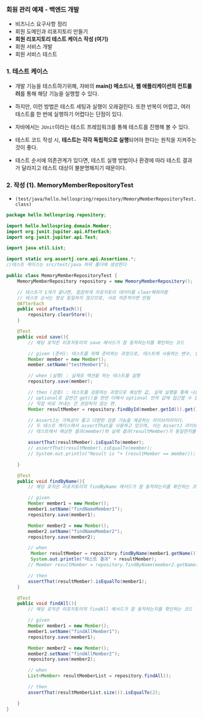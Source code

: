 ### 회원 관리 예제 - 백엔드 개발

- 비즈니스 요구사항 정리
- 회원 도메인과 리포지토리 만들기 
- **회원 리포지토리 테스트 케이스 작성 (여기)**
- 회원 서비스 개발
- 회원 서비스 테스트


### 1. 테스트 케이스

- 개발 기능을 테스트하기위해, 자바의 **main() 메소드나, 웹 애플리케이션의 컨트롤러**를 통해 해당 기능을 실행할 수 있다.
- 하지만, 이런 방법은 테스트 세팅과 실행이 오래걸린다. 또한 반복이 어렵고, 여러 테스트를 한 번에 실행하기 어렵다는 단점이 있다.
- 자바에서는 `JUnit`이라는 테스트 프레임워크를 통해 테스트를 진행해 볼 수 있다.

- 테스트 코드 작성 시, **테스트는 각각 독립적으로 실행**되어야 한다는 원칙을 지켜주는 것이 좋다.
- 테스트 순서에 의존관계가 있다면, 테스트 실행 방법이나 환경에 따라 테스트 결과가 달라지고 테스트 대상이 불분명해지기 때문이다.


### 2. 작성 (1). MemoryMemberRepositoryTest

- `(test/java/hello.hellospring/repository/MemoryMemberRepositoryTest.class)`

```java
package hello.hellospring.repository;

import hello.hellospring.domain.Member;
import org.junit.jupiter.api.AfterEach;
import org.junit.jupiter.api.Test;

import java.util.List;

import static org.assertj.core.api.Assertions.*;
//테스트 케이스는 src/test/java 하위 폴더에 생성한다

public class MemoryMemberRepositoryTest {
    MemoryMemberRepository repository = new MemoryMemberRepository();

    // 테스트가 1개가 끝나면, 깔끔하게 리포지토리 데이터를 clear해줘야함
    // 테스트 순서는 항상 동일하지 않으므로, 서로 의존적이면 안됨
    @AfterEach
    public void afterEach(){
        repository.clearStore();
    }

    @Test
    public void save(){
        // 해당 로직은 리포지토리의 save 메서드가 잘 동작하는지를 확인하는 코드

        // given (준비): 테스트를 위해 준비하는 과정으로, 테스트에 사용하는 변수, 입력 값 등을 정의
        Member member = new Member();
        member.setName("testMember1");

        // when (실행) : 실제로 액션을 하는 테스트를 실행
        repository.save(member);

        // then (검증) : 테스트를 검증하는 과정으로 예상한 값, 실제 실행을 통해 나온 값의 비교
        // optional로 감싼건 get()을 한번 더해서 optional 안의 값에 접근할 수 있다.
        // 직접 바로 꺼내는 건 권장하지 않는 편.
        Member resultMember = repository.findById(member.getId()).get();

        // AssertJ는 가독성이 좋고 다양한 검증 기능을 제공하는 라이브러리이다.
        // 두 테스트 케이스에서 assertThat을 사용하고 있으며, 이는 AssertJ 라이브러리의 메서드입니다. assertThat 메서드를 사용하면 테스트 코드가 보다 가독성이 좋아지며, 다양한 검증 메서드를 사용하여 테스트를 보다 쉽게 작성할 수 있습니다.
        // 테스트에서 예상한 결과(member)와 실제 결과(resultMember)가 동일한지를 검증하는 구문

        assertThat(resultMember).isEqualTo(member);
        // assertThat(resultMember).isEqualTo(member);
        // System.out.println("Result is "+ (resultMember == member));

    }

    @Test
    public void findByName(){
        // 해당 로직은 리포지토리의 findByName 메서드가 잘 동작하는지를 확인하는 코드

        // given
        Member member1 = new Member();
        member1.setName("findNameMember1");
        repository.save(member1);

        Member member2 = new Member();
        member2.setName("findNameMember2");
        repository.save(member2);

        // when
         Member resultMember = repository.findByName(member1.getName()).get();
         System.out.println("테스트 결과" + resultMember);
        // Member resultMember = repository.findByName(member2.getName()).get();

        // then
        assertThat(resultMember).isEqualTo(member1);
    }

    @Test
    public void findAll(){
        // 해당 로직은 리포지토리의 findAll 메서드가 잘 동작하는지를 확인하는 코드

        // given
        Member member1 = new Member();
        member1.setName("findAllMember1");
        repository.save(member1);

        Member member2 = new Member();
        member2.setName("findAllMember2");
        repository.save(member2);

        // when
        List<Member> resultMemberList = repository.findAll();

        // then
        assertThat(resultMemberList.size()).isEqualTo(2);

    }
}


```